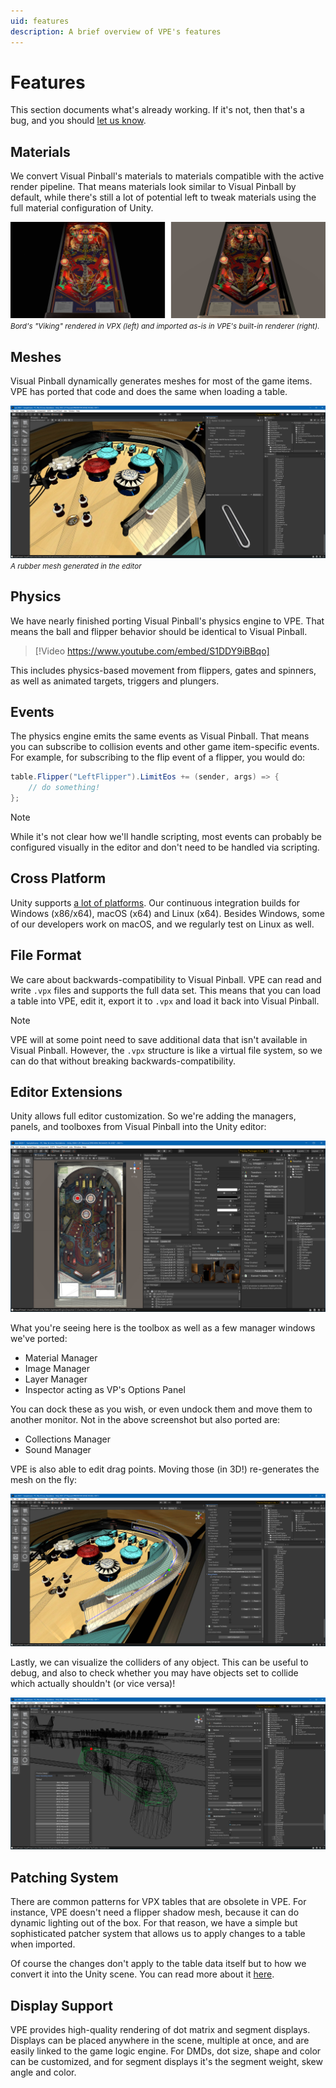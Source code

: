 ```yaml
---
uid: features
description: A brief overview of VPE's features
---
```


# Features

This section documents what's already working. If it's not, then that's a bug, and you should [let us know](https://github.com/freezy/VisualPinball.Engine/issues).

## Materials

We convert Visual Pinball's materials to materials compatible with the active render pipeline. That means  materials look similar to Visual Pinball by default, while there's still a lot of potential left to tweak materials using the full material configuration of Unity.

![Material Comparison](comparison-vpx-vpe.jpg)
<small>*Bord's "Viking" rendered in VPX (left) and imported as-is in VPE's built-in renderer (right).*</small>

## Meshes

Visual Pinball dynamically generates meshes for most of the game items. VPE has ported that code and does the same when loading a table.

![Material Comparison](mesh-example.jpg)
<small>*A rubber mesh generated in the editor*</small>

## Physics

We have nearly finished porting Visual Pinball's physics engine to VPE. That means the ball and flipper behavior should be identical to Visual Pinball.

> [!Video https://www.youtube.com/embed/S1DDY9iBBqo]

This includes physics-based movement from flippers, gates and spinners, as well as animated targets, triggers and plungers.

## Events

The physics engine emits the same events as Visual Pinball. That means you can subscribe to collision events and other game item-specific events. For example, for subscribing to the flip event of a flipper, you would do:

```cs
table.Flipper("LeftFlipper").LimitEos += (sender, args) => {
	// do something!
};
```

> [!NOTE]
> While it's not clear how we'll handle scripting, most events can probably be configured visually in the editor and don't need to be handled via scripting.

## Cross Platform

Unity supports [a lot of platforms](https://unity.com/features/multiplatform). Our continuous integration builds for Windows (x86/x64), macOS (x64) and Linux (x64). Besides Windows, some of our developers work on macOS, and we regularly test on Linux as well.

## File Format

We care about backwards-compatibility to Visual Pinball. VPE can read and write `.vpx` files and supports the full data set. This means that you can load a table into VPE, edit it, export it to `.vpx` and load it back into Visual Pinball.

> [!NOTE]
> VPE will at some point need to save additional data that isn't available in Visual Pinball. However, the `.vpx` structure is like a virtual file system, so we can do that without breaking backwards-compatibility.

## Editor Extensions

Unity allows full editor customization. So we're adding the managers, panels, and toolboxes from Visual Pinball into the Unity editor:

![Extended editor](unity-editor.jpg)

What you're seeing here is the toolbox as well as a few manager windows we've ported:

- Material Manager
- Image Manager
- Layer Manager
- Inspector acting as VP's Options Panel

You can dock these as you wish, or even undock them and move them to another monitor. Not in the above screenshot but also ported are:

- Collections Manager
- Sound Manager

VPE is also able to edit drag points. Moving those (in 3D!) re-generates the mesh on the fly:

![Drag Points](unity-drag-points.jpg)

Lastly, we can visualize the colliders of any object. This can be useful to debug, and also to check whether you may have objects set to collide which actually shouldn't (or vice versa)!

![Colliders](unity-colliders.jpg)

## Patching System

There are common patterns for VPX tables that are obsolete in VPE. For instance, VPE doesn't need a flipper shadow mesh, because it can do dynamic lighting out of the box. For that reason, we have a simple but sophisticated patcher system that allows us to apply changes to a table when imported.

Of course the changes don't apply to the table data itself but to how we convert it into the Unity scene. You can read more about it [here](https://github.com/freezy/VisualPinball.Engine/tree/master/VisualPinball.Unity/VisualPinball.Unity.Patcher#unity-patching-system).

## Display Support

VPE provides high-quality rendering of dot matrix and segment displays. Displays can be placed anywhere in the scene, multiple at once, and are easily linked to the game logic engine. For DMDs, dot size, shape and color can be customized, and for segment displays it's the segment weight, skew angle and color.